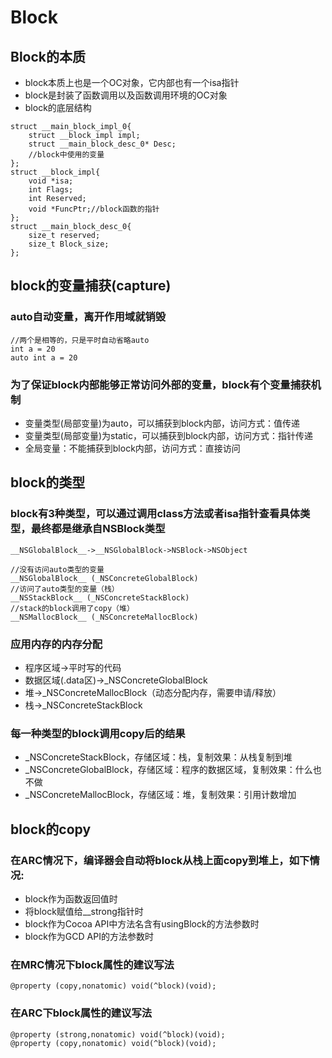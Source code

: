 # Block
## Block的本质
- block本质上也是一个OC对象，它内部也有一个isa指针
- block是封装了函数调用以及函数调用环境的OC对象
- block的底层结构
```objc
struct __main_block_impl_0{
    struct __block_impl impl;
    struct __main_block_desc_0* Desc;
    //block中使用的变量
};
struct __block_impl{
    void *isa;
    int Flags;
    int Reserved;
    void *FuncPtr;//block函数的指针
};
struct __main_block_desc_0{
    size_t reserved;
    size_t Block_size;
};
```
## block的变量捕获(capture)
### auto自动变量，离开作用域就销毁
```objc
//两个是相等的，只是平时自动省略auto
int a = 20
auto int a = 20
```
### 为了保证block内部能够正常访问外部的变量，block有个变量捕获机制
- 变量类型(局部变量)为auto，可以捕获到block内部，访问方式：值传递  
- 变量类型(局部变量)为static，可以捕获到block内部，访问方式：指针传递
- 全局变量：不能捕获到block内部，访问方式：直接访问

## block的类型
### block有3种类型，可以通过调用class方法或者isa指针查看具体类型，最终都是继承自NSBlock类型
```objc
__NSGlobalBlock__->__NSGlobalBlock->NSBlock->NSObject
```
```objc
//没有访问auto类型的变量
__NSGlobalBlock__ (_NSConcreteGlobalBlock)
//访问了auto类型的变量（栈）
__NSStackBlock__ (_NSConcreteStackBlock)
//stack的block调用了copy（堆）
__NSMallocBlock__ (_NSConcreteMallocBlock)
```
### 应用内存的内存分配
- 程序区域->平时写的代码
- 数据区域(.data区)->_NSConcreteGlobalBlock
- 堆->_NSConcreteMallocBlock（动态分配内存，需要申请/释放）
- 栈->_NSConcreteStackBlock

### 每一种类型的block调用copy后的结果
- _NSConcreteStackBlock，存储区域：栈，复制效果：从栈复制到堆
- _NSConcreteGlobalBlock，存储区域：程序的数据区域，复制效果：什么也不做
- _NSConcreteMallocBlock，存储区域：堆，复制效果：引用计数增加

## block的copy
### 在ARC情况下，编译器会自动将block从栈上面copy到堆上，如下情况:
- block作为函数返回值时
- 将block赋值给__strong指针时
- block作为Cocoa API中方法名含有usingBlock的方法参数时
- block作为GCD API的方法参数时
### 在MRC情况下block属性的建议写法
```objc
@property (copy,nonatomic) void(^block)(void);
```
### 在ARC下block属性的建议写法
```objc
@property (strong,nonatomic) void(^block)(void);
@property (copy,nonatomic) void(^block)(void);
```